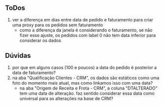 ## ToDos
1. ver a diferença em dias entre data de pedido e faturamento para criar uma proxy para os pedidos sem faturamento
    - como a diferença da janela é considerando o faturamento, se não fizer esse ajuste, os pedidos com label 0 não tem data inferior para considerar os dados

## Dúvidas
1. por que em alguns casos (100 e poucos) a data do pedido é posterior a data de faturamento?
2. na aba "Qualificação Clientes - CRM", os dados são estáticos como uma foto do momento mais atual, mas como linkamos isso com uma data?
    - na aba "Origem de Receita e Frota - CRM", a coluna "DTALTERADO" tem uma data de alteração. faz sentido considerar essa data como universal para as alterações na base de CRM?
